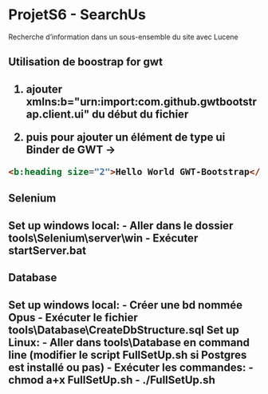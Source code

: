 ﻿# ProjetS6 - SearchUs
Recherche d’information dans un sous-ensemble du site avec Lucene


<h2>Utilisation de boostrap for gwt<h2>

1. ajouter xmlns:b="urn:import:com.github.gwtbootstrap.client.ui" du début du fichier

2. puis pour ajouter un élément de type ui Binder de GWT ->
```html
<b:heading size="2">Hello World GWT-Bootstrap</b:heading>
```

<h2>Selenium<h2>
Set up windows local:
- Aller dans le dossier tools\Selenium\server\win
- Exécuter startServer.bat

<h2>Database<h2>
Set up windows local:
- Créer une bd nommée Opus
- Exécuter le fichier tools\Database\CreateDbStructure.sql
Set up Linux:
    - Aller dans tools\Database en command line (modifier le script FullSetUp.sh si Postgres est installé ou pas)
    - Exécuter les commandes:
        - chmod a+x FullSetUp.sh
        - ./FullSetUp.sh


